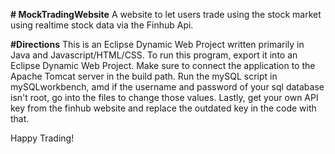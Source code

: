 **# MockTradingWebsite**
A website to let users trade using the stock market using realtime stock data via the Finhub Api.



**#Directions**
This is an Eclipse Dynamic Web Project written primarily in Java and Javascript/HTML/CSS. To run this program, export it into an Eclipse Dynamic Web Project.
Make sure to connect the application to the Apache Tomcat server in the build path.
Run the mySQL script in mySQLworkbench, amd if the username and password of your sql database isn't root, go into the files to change those values.
Lastly, get your own API key from the finhub website and replace the outdated key in the code with that. 

Happy Trading!

